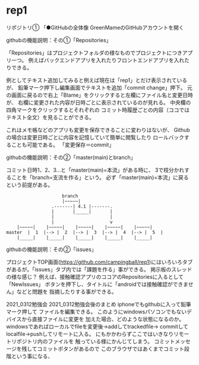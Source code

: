 # rep1
リポジトリ①
「●GitHubの全体像
GreenMameのGitHubアカウントを開く

githubの機能説明：その①「Repositories」

「Repositories」はプロジェクトフォルダの様なものでプロジェクトにつきアプリ一つ。
例えばバックエンドアプリを入れたりフロントエンドアプリを入れたりできる。

例としてテキスト追加してみると例えば現在は「rep1」とだけ表示されているが、
鉛筆マーク押下し編集画面でテキストを追加「commit change」押下。
元の画面に戻るので右上「Blame」をクリックすると左欄にファイル名と変更日時が、
右欄に変更された内容が日時ごとに表示されているのが見れる。
中央欄の四角マークをクリックするとそれぞれの
コミット時履歴ごとの内容（ココではテキスト全文）を見ることができる。

これはメモ帳などのアプリも変更を保存できることに変わりはないが、
Githubの場合は変更日時ごとに内容を記憶していて簡単に閲覧したり
ロールバックすることも可能である。
「変更保存＝commit」

githubの機能説明：その②「master(main)とbranch」

コミット日時1、2、3...と「master(main)=本流」がある時に、
3で枝分かれすることを「branch=支流を作る」という。
必ず「master(main)=本流」に戻るという前提がある。

						 branch
						 |~~~~~|
					 .-------| 4.1 |-------.
					 |       |_____|       |
					 |                     |
					 |                     v
		|~~~~~|    |~~~~~|    |~~~~~|    |~~~~~|    |~~~~~|
	master  |  1  |--> |  2  |--> |  3  |--> |  4  |--> |  5  |
		|_____|    |_____|    |_____|    |_____|    |_____|

githubの機能説明：その②「issues」

プロジェクトTOP画面(https://github.com/campingball/rep1)にはいろいろタブ
があるが。「issues」タブ内では「課題を作る」事ができる。
掲示板のスレッドの様な感じ？
例えば、接触確認アプリのココアのRepositoriesに入るとして「NewIssues」
ボタンを押下し、タイトルに「androidでは接触確認ができません」などと問題を
指摘したりする事ができる。


2021_0312勉強会
2021_0312勉強会後のまとめ iphoneでもgithubに入って鉛筆マーク押して
ファイルを編集できる。
このようにwindowsパソコンでもないデバイスから直接ファイルに変更を
加えた場合、どのような状態になるのか。
windowsであればローカルでfileを変更後→addしてtrackedfile→
commitしてlocalfile→pushしてリモートに入る。
にもかかわらずここではいきなりリモートリポジトリ内のファイルを
触っている様にかんじてしまう。
コミットメッセージを残してコミットボタンがあるので
このブラウザではあくまでコミット段階という事になる、

